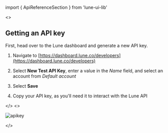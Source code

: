import { ApiReferenceSection } from 'lune-ui-lib'

<ApiReferenceSection>
<>

## Getting an API key

First, head over to the Lune dashboard and generate a new API key.

1. Navigate to [https://dashboard.lune.co/developers](https://dashboard.lune.co/developers)

2. Select **New Test API Key**, enter a value in the _Name_ field, and select an account from _Default account_

3. Select **Save**

4. Copy your API key, as you'll need it to interact with the Lune API

</>
<>

![apikey](/img/apikey.png)

</>
</ApiReferenceSection>
